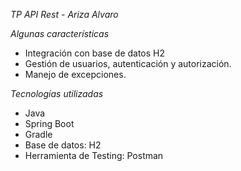 *TP API Rest - Ariza Alvaro*

*Algunas características*
- Integración con base de datos H2
- Gestión de usuarios, autenticación y autorización.
- Manejo de excepciones.

*Tecnologías utilizadas*
- Java 
- Spring Boot
- Gradle
- Base de datos: H2
- Herramienta de Testing: Postman
